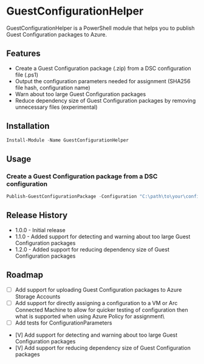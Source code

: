 # GuestConfigurationHelper

GuestConfigurationHelper is a PowerShell module that helps you to publish Guest Configuration packages to Azure.

## Features

- Create a Guest Configuration package (.zip) from a DSC configuration file (.ps1)
- Output the configuration parameters needed for assignment (SHA256 file hash, configuration name)
- Warn about too large Guest Configuration packages
- Reduce dependency size of Guest Configuration packages by removing unnecessary files (experimental)

## Installation

```powershell
Install-Module -Name GuestConfigurationHelper
```

## Usage

### Create a Guest Configuration package from a DSC configuration

```powershell
Publish-GuestConfigurationPackage -Configuration "C:\path\to\your\configuration.ps1" 
```

## Release History

- 1.0.0 - Initial release
- 1.1.0 - Added support for detecting and warning about too large Guest Configuration packages
- 1.2.0 - Added support for reducing dependency size of Guest Configuration packages

## Roadmap

- [ ] Add support for uploading Guest Configuration packages to Azure Storage Accounts
- [ ] Add support for directly assigning a configuration to a VM or Arc Connected Machine to allow for quicker testing of configuration then what is supported when using Azure Policy for assignment\
- [ ] Add tests for ConfigurationParameters
- [V] Add support for detecting and warning about too large Guest Configuration packages
- [V] Add support for reducing dependency size of Guest Configuration packages

